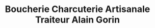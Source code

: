 ---
title: "Boucherie Charcuterie Artisanale Traiteur Alain Gorin"
url: /conty/boucherie-charcuterie-artisanale-traiteur-alain-gorin/
shop: boucherie
---